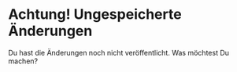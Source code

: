 # Achtung! Ungespeicherte Änderungen

Du hast die Änderungen noch nicht veröffentlicht. Was möchtest Du machen?